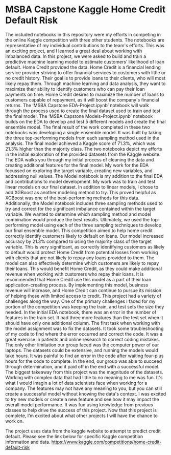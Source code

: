 # MSBA Capstone Kaggle Home Credit Default Risk

The included notebooks in this repository were my efforts in competing in the online Kaggle competition with three other students. The notebooks are representative of my individual contributions to the team's efforts. This was an exciting project, and I learned a great deal about working with imbalanced data. 
In this project, we were asked to build and train a predictive machine learning model to estimate customers’ likelihood of loan default. Home Credit provided the data. Home Credit is a financial lending service provider striving to offer financial services to customers with little or no credit history. Their goal is to provide loans to their clients, who will most likely repay them. Through machine learning and data analysis, they want to maximize their ability to identify customers who can pay their loan payments on time. Home Credit desires to maximize the number of loans to customers capable of repayment, as it will boost the company's financial returns. The ‘MSBA Capstone EDA-Project.ipynb’ notebook will walk through the process used to create the final dataset used to train and test the final model. The ‘MSBA Capstone Models-Project.ipynb’ notebook builds on the EDA to develop and test 5 different models and create the final ensemble model.
	The final result of the work completed in these two notebooks was developing a single ensemble model. It was built by taking the three top-performing models from each sampling method used in the analysis. The final model achieved a Kaggle score of 71.3%, which was 21.3% higher than the majority class.
	The two notebooks depict my efforts in the initial exploration of the provided datasets from the Kaggle website. The EDA walks you through my initial process of cleaning the data and creating additional features for the final model. My work for the EDA focussed on exploring the target variable, creating new variables, and addressing null values. The Model notebook is my addition to the final EDA and contributions to model development. My work was to train and test linear models on our final dataset. In addition to linear models, I chose to add XGBoost as another modeling method to try. This proved helpful as XGBoost was one of the best-performing methods for this data. Additionally, the Model notebook includes three sampling methods used to try and correct for the significant imbalance contained within the target variable. We wanted to determine which sampling method and model combination would produce the best results. Ultimately, we used the top-performing model using each of the three sampling techniques to develop our final ensemble model.
	This competition aimed to help home credit correctly identify customers likely to default on loans. Our model increased accuracy by 21.3% compared to using the majority class of the target variable. This is very significant, as correctly identifying customers as likely to default would protect Home Credit from potential losses from working with clients that are not likely to repay any loans provided to them. The model can also effectively determine which customers are likely to repay their loans. This would benefit Home Credit, as they could make additional revenue when working with customers who repay their loans. It is recommended that Home Credit use this model as a part of their loan application-creating process. By implementing this model, business revenue will increase, and Home Credit can continue to pursue its mission of helping those with limited access to credit.
	This project had a variety of challenges along the way. One of the primary challenges I faced for my portion of the competition was keeping the train, and test sets the size they needed. In the initial EDA notebook, there was an error in the number of features in the train set. It had three more features than the test set when it should have only one additional column. The first task when working with the model assignment was to fix the datasets. It took some troubleshooting of my code to find where the error occurred and correct the code. It was a great exercise in patients and online research to correct coding mistakes. The only other limitation our group faced was the computer power of our laptops. The datasets could be extensive, and running the models would take hours. It was painful to find an error in the code after waiting four-plus hours for the code to complete. In the end, our group was able to succeed through determination, and it paid off in the end with a successful model.
	The biggest takeaway from this project was the magnitude of the datasets. Working with complex data that had little to no meaning to me was fun. It's what I would imagin a lot of data scientists face when working for a company. The features may not have any meaning to you, but you can still create a successful model without knowing the data's context. I was excited to try new models or create a new feature and see how it may impact the overall model performance. It was fun using knowledge from previous classes to help drive the success of this project. Now that this project is complete, I’m excited about what other projects I will have the chance to work on.

The project uses data from the kaggle website to attempt to predict credit default.
Please see the link below for specific Kaggle competition information and data.
https://www.kaggle.com/competitions/home-credit-default-risk
